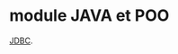 # module JAVA et POO

 [JDBC](https://github.com/ennbou/Module_JAVA/tree/master/Rapport1/db%20connexion).